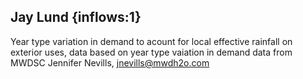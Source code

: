 ## Jay Lund {inflows:1} 
Year type variation in demand to acount for local effective rainfall on exterior uses, data based on year type vaiation in demand data from MWDSC
Jennifer Nevills, jnevills@mwdh2o.com
